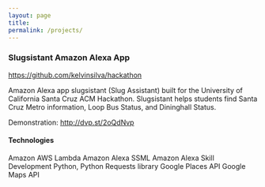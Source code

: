 ```yaml
---
layout: page
title: 
permalink: /projects/
---
```

### Slugsistant Amazon Alexa App

https://github.com/kelvinsilva/hackathon

Amazon Alexa app slugsistant (Slug Assistant) built for the University of California Santa Cruz ACM Hackathon.
Slugsistant helps students find Santa Cruz Metro information, Loop Bus Status, and Dininghall Status.

Demonstration: http://dvp.st/2oQdNvp

#### Technologies
Amazon AWS Lambda
Amazon Alexa SSML
Amazon Alexa Skill Development
Python, Python Requests library
Google Places API
Google Maps API
